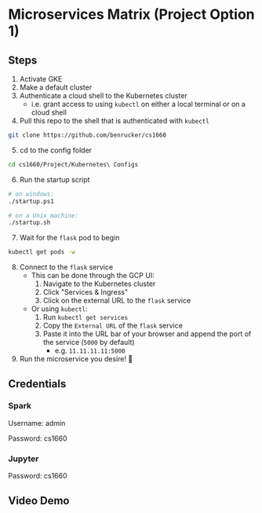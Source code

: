 # Microservices Matrix (Project Option 1)

## Steps

1. Activate GKE
2. Make a default cluster
3. Authenticate a cloud shell to the Kubernetes cluster
    * i.e. grant access to using `kubectl` on either a local terminal or on a cloud shell
4. Pull this repo to the shell that is authenticated with `kubectl`
```sh
git clone https://github.com/benrucker/cs1660
```
5. cd to the config folder
```sh
cd cs1660/Project/Kubernetes\ Configs
```
6. Run the startup script
```sh
# on windows:
./startup.ps1

# on a Unix machine:
./startup.sh
```
7. Wait for the `flask` pod to begin
```sh
kubectl get pods -w
```
8. Connect to the `flask` service
    * This can be done through the GCP UI:
        1. Navigate to the Kubernetes cluster
        2. Click "Services & Ingress"
        3. Click on the external URL to the `flask` service
    * Or using `kubectl`:
        1. Run `kubectl get services`
        2. Copy the `External URL` of the `flask` service
        3. Paste it into the URL bar of your browser and append the port of the service (`5000` by default)
            * e.g. `11.11.11.11:5000`
9. Run the microservice you desire! 🎉

## Credentials

### Spark

Username: admin

Password: cs1660

### Jupyter

Password: cs1660


## Video Demo

